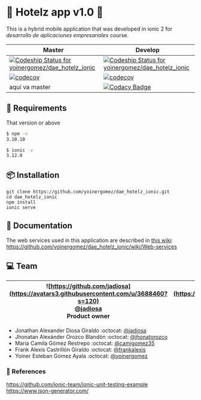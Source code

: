 # 🏨 Hotelz app v1.0 🏨 
This is a hybrid mobile application that was developed in ionic 2 for _desarrollo de aplicaciones empresariales_ course.

| Master | Develop |
|--------|---------|
|   [ ![Codeship Status for yoinergomez/dae_hotelz_ionic](https://app.codeship.com/projects/f2bd8040-9dbb-0135-c2a5-3a09837b7f1f/status?branch=master)](https://app.codeship.com/projects/253346)     |       [ ![Codeship Status for yoinergomez/dae_hotelz_ionic](https://app.codeship.com/projects/f2bd8040-9dbb-0135-c2a5-3a09837b7f1f/status?branch=develop)](https://app.codeship.com/projects/253346)  | 
|  [![codecov](https://codecov.io/gh/yoinergomez/dae_hotelz_ionic/branch/master/graph/badge.svg)](https://codecov.io/gh/yoinergomez/dae_hotelz_ionic)      |    [![codecov](https://codecov.io/gh/yoinergomez/dae_hotelz_ionic/branch/develop/graph/badge.svg)](https://codecov.io/gh/yoinergomez/dae_hotelz_ionic)     |
|   aquí va master    |   [![Codacy Badge](https://api.codacy.com/project/badge/Grade/be80366ba69242df8f814c3ad896a437)](https://www.codacy.com/app/FrankAlexis/dae_hotelz_ionic?utm_source=github.com&amp;utm_medium=referral&amp;utm_content=yoinergomez/dae_hotelz_ionic&amp;utm_campaign=Badge_Grade)      |



## 🔧 Requirements
That version or above
```bash
$ npm -v
3.10.10

$ ionic -v
3.12.0
```

## 📦 Installation
```git
git clone https://github.com/yoinergomez/dae_hotelz_ionic.git
cd dae_hotelz_ionic
npm install
ionic serve
```

## 📝 Documentation
The web services used in this application are described in [this wiki](https://github.com/yoinergomez/dae_hotelz_ionic/wiki/Web-services):  
https://github.com/yoinergomez/dae_hotelz_ionic/wiki/Web-services


## 💻 Team

| ![https://github.com/jadiosa](https://avatars3.githubusercontent.com/u/3688460?s=120) <br/> [@jadiosa](https://github.com/jadiosa) <br/> Product owner | ![https://github.com/jhonatorozco](https://avatars1.githubusercontent.com/u/17466352?s=120) <br/> [@jhonatorozco](https://github.com/jhonatorozco) <br/> Developer | ![https://github.com/camigomez35](https://avatars2.githubusercontent.com/u/16061815?s=120) <br/> [@camigomez35](https://github.com/camigomez35) <br/> Developer  | ![https://github.com/frankalexis](https://avatars3.githubusercontent.com/u/17466320?s=120) <br/> [@frankalexis](https://github.com/frankalexis) <br/> Developer  | ![https://github.com/yoinergomez](https://avatars3.githubusercontent.com/u/14276026?s=120) <br/> [@yoinergomez](https://github.com/yoinergomez) <br/> Developer  |
|:-:|:-:|:-:|:-:|:-:|

- Jonathan Alexander Diosa Giraldo :octocat: [@jadiosa](https://github.com/jadiosa)
- Jhonatan Alexánder Orozco Blandón :octocat: [@jhonatorozco](https://github.com/jhonatorozco)
- Maria Camila Gómez Restrepo :octocat: [@camigomez35](https://github.com/camigomez35)
- Frank Alexis Castrillón Giraldo :octocat: [@frankalexis](https://github.com/frankalexis)  
- Yoiner Esteban Gómez Ayala :octocat: [@yoinergomez](https://github.com/yoinergomez)

### 📌 References
https://github.com/ionic-team/ionic-unit-testing-example  
https://www.json-generator.com/
